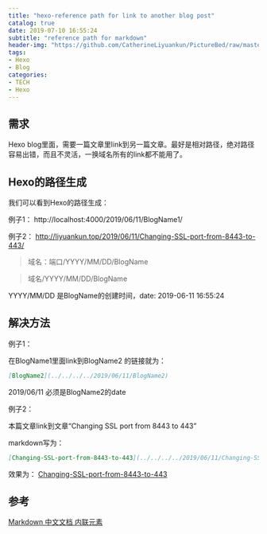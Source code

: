 ```yaml
---
title: "hexo-reference path for link to another blog post"
catalog: true
date: 2019-07-10 16:55:24
subtitle: "reference path for markdown"
header-img: "https://github.com/CatherineLiyuankun/PictureBed/raw/master/blog/post/hexotheme/header-hexo-themes.png"
tags:
- Hexo
- Blog
categories:
- TECH
- Hexo
---
```


## 需求

Hexo blog里面，需要一篇文章里link到另一篇文章。最好是相对路径，绝对路径容易出错，而且不灵活，一换域名所有的link都不能用了。

## Hexo的路径生成
我们可以看到Hexo的路径生成：

例子1：
http://localhost:4000/2019/06/11/BlogName1/

例子2：
http://liyuankun.top/2019/06/11/Changing-SSL-port-from-8443-to-443/

> 域名：端口/YYYY/MM/DD/BlogName

> 域名/YYYY/MM/DD/BlogName

YYYY/MM/DD 是BlogName的创建时间，date: 2019-06-11 16:55:24

## 解决方法

例子1：

在BlogName1里面link到BlogName2 的链接就为：
```markdown
[BlogName2](../../../../2019/06/11/BlogName2)
```
2019/06/11 必须是BlogName2的date


例子2：

本篇文章link到文章“Changing SSL port from 8443 to 443”

markdown写为：
```markdown
[Changing-SSL-port-from-8443-to-443](../../../../2019/06/11/Changing-SSL-port-from-8443-to-443/)
```
效果为：
[Changing-SSL-port-from-8443-to-443](../../../../2019/06/11/Changing-SSL-port-from-8443-to-443/)


## 参考
[Markdown 中文文档 内联元素](https://markdown-zh.readthedocs.io/en/latest/spanelements/)

